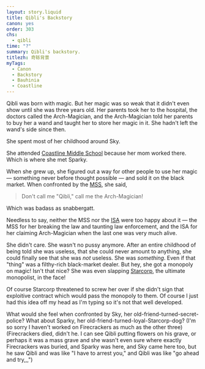 ```yaml
---
layout: story.liquid
title: Qibli's Backstory
canon: yes
order: 303
chs:
  - qibli
time: "?"
summary: Qibli's backstory.
titlezh: 奇轹背景
myTags:
  - Canon
  - Backstory
  - Bauhinia
  - Coastline
---
```


Qibli was born with magic. But her magic was so weak that it didn't even show until she was three years old. Her parents took her to the hospital, the doctors called the Arch-Magician, and the Arch-Magician told her parents to buy her a wand and taught her to store her magic in it. She hadn't left the wand's side since then.

She spent most of her childhood around Sky.

She attended [Coastline Middle School](/world/bauhinia/coastline/cms/) because her mom worked there. Which is where she met Sparky.

When she grew up, she figured out a way for other people to use her magic — something never before thought possible — and sold it on the black market. When confronted by the [MSS](/world/bauhinia/mss/), she said,

> Don't call me "Qibli," call me the Arch-Magician!

Which was badass as snabbergatt.

Needless to say, neither the MSS nor the [ISA](/world/isa/) were too happy about it — the MSS for her breaking the law and taunting law enforcement, and the ISA for her claiming Arch-Magician when the last one was very much alive.

She didn't care. She wasn't no pussy anymore. After an entire childhood of being told she was useless, that she could never amount to anything, she could finally see that she was *not* useless. She was *something*. Even if that "thing" was a filthy-rich black-market dealer. But hey, she got a monopoly on magic! Isn't that nice? She was even slapping [Starcorp](/world/bauhinia/starcorp/), the ultimate monopolist, in the face!

Of course Starcorp threatened to screw her over if she didn't sign that exploitive contract which would pass the monopoly to them. Of course I just had this idea off my head as I'm typing so it's not that well developed.

What would she feel when confronted by Sky, her old-friend-turned-secret-police? What about Sparky, her old-friend-turned-loyal-Starcorp-dog? (I'm so sorry I haven't worked on Firecrackers as much as the other three) (Firecrackers died, didn't he. I can see Qibli putting flowers on his grave, or perhaps it was a mass grave and she wasn't even sure where exactly Firecrackers was buried, and Sparky was here, and Sky came here too, but he saw Qibli and was like "I have to arrest you," and Qibli was like "go ahead and try,,,")
